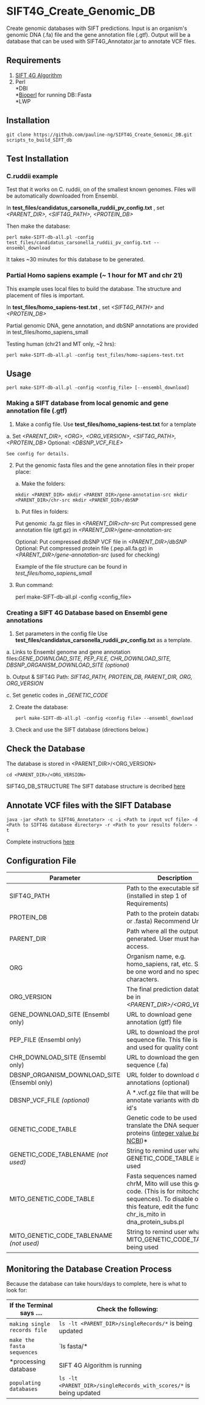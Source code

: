 # SIFT4G_Create_Genomic_DB
Create genomic databases with SIFT predictions. Input is an organism's genomic DNA (.fa) file and the gene annotation file (.gtf). Output will be a database that can be used with SIFT4G_Annotator.jar to annotate VCF files.

## Requirements

1. [SIFT 4G Algorithm](../../../../rvaser/sift4g)
2. Perl  
  *DBI  
  *[Bioperl](http://www.bioperl.org/wiki/Installing_BioPerl_on_Ubuntu_Server) for running DB::Fasta  
  *LWP  

## Installation
    git clone https://github.com/pauline-ng/SIFT4G_Create_Genomic_DB.git scripts_to_build_SIFT_db

## Test Installation

### C.ruddii example
Test that it works on C. ruddii, on of the smallest known genomes. Files will be automatically downloaded from Ensembl.

In __test_files/candidatus_carsonella_ruddii_pv_config.txt__ , set *\<PARENT_DIR\>, \<SIFT4G_PATH\>, \<PROTEIN_DB\>*     

Then make the database:

    perl make-SIFT-db-all.pl -config test_files/candidatus_carsonella_ruddii_pv_config.txt --ensembl_download 

It takes ~30 minutes for this database to be generated.

### Partial Homo sapiens example (~ 1 hour for MT and chr 21)

This example uses local files to build the database. The structure and placement of files is important.

In __test_files/homo_sapiens-test.txt__ , set *\<SIFT4G_PATH\>* and *\<PROTEIN_DB\>* 

Partial genomic DNA, gene annotation, and dbSNP annotations are provided in test_files/homo_sapiens_small

Testing human (chr21 and MT only, ~2 hrs):

    perl make-SIFT-db-all.pl -config test_files/homo-sapiens-test.txt
    
## Usage

    perl make-SIFT-db-all.pl -config <config_file> [--ensembl_download] 
    
### Making a SIFT database from local genomic and gene annotation file (.gtf)

1. Make a config file. Use __test_files/homo_sapiens-test.txt__ for a template

 a. Set *\<PARENT_DIR\>, \<ORG\>, \<ORG_VERSION\>, \<SIFT4G_PATH\>, \<PROTEIN_DB\>*
    Optional: *\<DBSNP_VCF_FILE\>*
   
    See config for details.

2. Put the genomic fasta files and the gene annotation files in their proper place:

   a. Make the folders:
   
    `mkdir <PARENT_DIR>
    mkdir <PARENT_DIR>/gene-annotation-src
    mkdir <PARENT_DIR>/chr-src
    mkdir <PARENT_DIR>/dbSNP`

   b. Put files in folders:
   
    Put genomic .fa.gz files in *\<PARENT_DIR\>chr-src*
    Put compressed gene annotation file (gtf.gz) in *\<PARENT_DIR\>/gene-annotation-src*

    Optional: Put compressed dbSNP VCF file in *\<PARENT_DIR\>/dbSNP*
    Optional: Put compressed protein file (.pep.all.fa.gz) in *\<PARENT_DIR\>/gene-annotation-src*  (used for checking)

    Example of the file structure can be found in *test_files/homo_sapiens_small*
    
3. Run command: 

    perl make-SIFT-db-all.pl -config <config_file>
    
    
    
### Creating a SIFT 4G Database based on Ensembl gene annotations  

1. Set parameters in the config file
   Use __test_files/candidatus_carsonella_ruddii_pv_config.txt__ as a template.

  a. Links to Ensembl genome and gene annotation files:*GENE_DOWNLOAD_SITE, PEP_FILE, CHR_DOWNLOAD_SITE, DBSNP_ORGANISM_DOWNLOAD_SITE (optional)*    
  
  b. Output  & SIFT4G Path: *SIFT4G_PATH, PROTEIN_DB, PARENT_DIR, ORG, ORG_VERSION*  
  
  c. Set genetic codes in *_GENETIC_CODE*  
  
2. Create the database:  

    `perl make-SIFT-db-all.pl -config <config file> --ensembl_download`
    
3. Check and use the SIFT database (directions below.)


## Check the Database

The database is stored in \<PARENT_DIR\>/\<ORG_VERSION\>

    cd <PARENT_DIR>/<ORG_VERSION>
SIFT4G_DB_STRUCTURE
The SIFT database structure is decribed [here](http://sift-dna.org/sift4g/AnnotateVariants.html#SIFT4G_DB_STRUCTURE)

## Annotate VCF files with the SIFT Database

    java -jar <Path to SIFT4G_Annotator> -c -i <Path to input vcf file> -d <Path to SIFT4G database directory> -r <Path to your results folder> -t 

Complete instructions [here](http://sift-dna.org/sift4g/AnnotateVariants.html)

## Configuration File

| Parameter | Description  |
|--- | --- |
| SIFT4G_PATH | Path to the executable sift4g (installed in step 1 of Requirements) |
| PROTEIN_DB | Path to the protein database (.fa or .fasta) Recommend UniProt 90 |
| PARENT_DIR    | Path where all the output will be generated. User must have write access. |
| ORG           | Organism name, e.g. homo_sapiens, rat, etc. Should be one word and no special characters. |
| ORG_VERSION   | The final prediction database will be in *\<PARENT_DIR\>/\<ORG_VERSION\>* |
|  GENE_DOWNLOAD_SITE (Ensembl only) | URL to download gene annotation (gtf) file |
|  PEP_FILE (Ensembl only) | 	URL to download the protein sequence file. This file is optional and used for quality control. |
| CHR_DOWNLOAD_SITE (Ensembl only) | URL to download the genome sequence (.fa) |
| DBSNP_ORGANISM_DOWNLOAD_SITE (Ensembl only) |URL folder to download dbSNP annotations (optional) |  
| DBSNP_VCF_FILE *(optional)* | A \*.vcf.gz file that will be used to annotate variants with dbSNP rs id's |
| GENETIC_CODE_TABLE | Genetic code to be used to translate the DNA sequence into proteins ([integer value based on NCBI](https://www.ncbi.nlm.nih.gov/Taxonomy/Utils/wprintgc.cgi))* |
| GENETIC_CODE_TABLENAME *(not used)* | String to remind user what GENETIC_CODE_TABLE is being used | 
| MITO_GENETIC_CODE_TABLE |  	Fasta sequences named Mt, chrM, Mito will use this genetic code. (This is for mitochondrial sequences). To disable or edit this feature, edit the function chr_is_mito in dna_protein_subs.pl  | 
| MITO_GENETIC_CODE_TABLENAME *(not used)* | String to remind user what MITO_GENETIC_CODE_TABLE is being used |

## Monitoring the Database Creation Process

Because the database can take hours/days to complete, here is what to look for:

| If the Terminal says .... |  Check the following: |
| --- | --- |
| `making single records file` |  `ls -lt <PARENT_DIR>/singleRecords/*` is being updated |
| `make the fasta sequences` | `ls fasta/* | wc -l` number of files should be increasing |
| \*processing database | SIFT 4G Algorithm is running |
| `populating databases` | `ls -lt <PARENT_DIR>/singleRecords_with_scores/*` is being updated |



    
    



